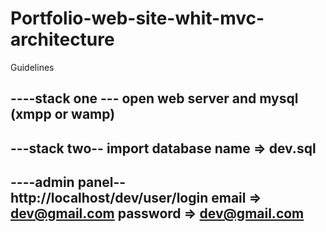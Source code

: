 # Portfolio-web-site-whit-mvc-architecture

Guidelines 

----stack one ---
open web server and mysql (xmpp or wamp)
---------------------------------

---stack two--
import database 
name => dev.sql
--------------------

----admin panel--
http://localhost/dev/user/login
email => dev@gmail.com
password => dev@gmail.com
--------------
